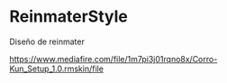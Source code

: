 # ReinmaterStyle
Diseño de reinmater

https://www.mediafire.com/file/1m7pi3j01rqno8x/Corro-Kun_Setup_1.0.rmskin/file
